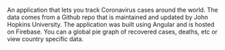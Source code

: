 An application that lets you track Coronavirus cases around the world. The data comes from a Github repo that is maintained and updated by John Hopkins University. The application was built using Angular and is hosted on Firebase. You can a global pie graph of recovered cases, deaths, etc or view country specific data.
